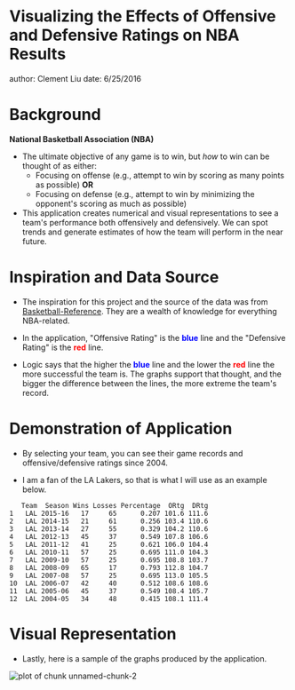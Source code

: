Visualizing the Effects of Offensive and Defensive Ratings on NBA Results
========================================================
author: Clement Liu
date: 6/25/2016

Background
========================================================

**National Basketball Association (NBA)**
- The ultimate objective of any game is to win, but *how* to win can be thought of as either:
    - Focusing on offense (e.g., attempt to win by scoring as many points as possible) **OR**
    - Focusing on defense (e.g., attempt to win by minimizing the opponent's scoring as much as possible)
- This application creates numerical and visual representations to see a team's performance both offensively and defensively. We can spot trends and generate estimates of how the team will perform in the near future.

Inspiration and Data Source
========================================================

- The inspiration for this project and the source of the data was from [Basketball-Reference](http://www.basketball-reference.com/). They are a wealth of knowledge for everything NBA-related.

- In the application, "Offensive Rating" is the **<font color= "blue">blue</font>** line and the "Defensive Rating" is the **<font color= "red">red</font>** line.

- Logic says that the higher the **<font color= "blue">blue</font>** line and the lower the **<font color= "red">red</font>** line the more successful the team is. The graphs support that thought, and the bigger the difference between the lines, the more extreme the team's record.

Demonstration of Application
========================================================

- By selecting your team, you can see their game records and offensive/defensive ratings since 2004.

- I am a fan of the LA Lakers, so that is what I will use as an example below.


```
   Team  Season Wins Losses Percentage  ORtg  DRtg
1   LAL 2015-16   17     65      0.207 101.6 111.6
2   LAL 2014-15   21     61      0.256 103.4 110.6
3   LAL 2013-14   27     55      0.329 104.2 110.6
4   LAL 2012-13   45     37      0.549 107.8 106.6
5   LAL 2011-12   41     25      0.621 106.0 104.4
6   LAL 2010-11   57     25      0.695 111.0 104.3
7   LAL 2009-10   57     25      0.695 108.8 103.7
8   LAL 2008-09   65     17      0.793 112.8 104.7
9   LAL 2007-08   57     25      0.695 113.0 105.5
10  LAL 2006-07   42     40      0.512 108.6 108.6
11  LAL 2005-06   45     37      0.549 108.4 105.7
12  LAL 2004-05   34     48      0.415 108.1 111.4
```

Visual Representation
========================================================

- Lastly, here is a sample of the graphs produced by the application.

![plot of chunk unnamed-chunk-2](presentation-figure/unnamed-chunk-2-1.png)
